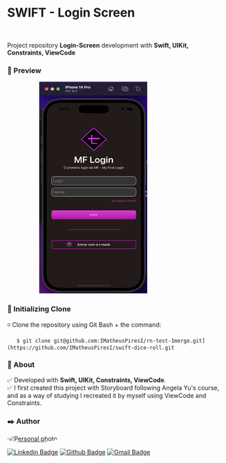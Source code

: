 # SWIFT - Login Screen

<br/>

Project repository **Login-Screen** development with **Swift, UIKit, Constraints, ViewCode**

<h3 id="acessar-projeto">📁 Preview</h3>
<div style="text-align: center;">
  <img src="./LoginPageViewCode/Assets.xcassets/readme.imageset/readme.png" alt="Splash app readme" width="250px" height="490px"/>
  &nbsp;&nbsp;&nbsp;&nbsp;&nbsp;&nbsp;&nbsp;&nbsp;&nbsp;&nbsp;&nbsp;&nbsp;&nbsp;&nbsp;&nbsp;&nbsp;&nbsp;&nbsp;
  &nbsp;&nbsp;&nbsp;&nbsp;&nbsp;&nbsp;&nbsp;
</div>


<h3 id="acessar-projeto">📁 Initializing Clone</h3>

◽ Clone the repository using Git Bash + the command:

       $ git clone git@github.com:IMatheusPiresI/rn-test-1merge.git](https://github.com/IMatheusPiresI/swift-dice-roll.git


<h3 id="sobre">📍 About</h3>

✅ Developed with **Swift, UIKit, Constraints, ViewCode**. <br>
✅ I first created this project with Storyboard following Angela Yu's course, and as a way of studying I recreated it by myself using ViewCode and Constraints.


<h3 id="autor">✒️ Author</h3>

<a href="https://github.com/imatheuspiresi"> <img style="border-radius: 50%;" src="https://avatars.githubusercontent.com/u/84977444?v=4" width="100px;" alt="Personal photo"/> </a>

[![Linkedin Badge](https://img.shields.io/badge/LinkedIn-0077B5?style=for-the-badge&logo=linkedin&logoColor=white)](https://www.linkedin.com/in/matheus-pires-87a174211/) [![Github Badge](https://img.shields.io/badge/GitHub-100000?style=for-the-badge&logo=github&logoColor=white)](https://github.com/imatheuspiresi) [![Gmail Badge](https://img.shields.io/badge/Gmail-D14836?style=for-the-badge&logo=gmail&logoColor=white)](mailto:matheuspdsousa@gmail.com)
